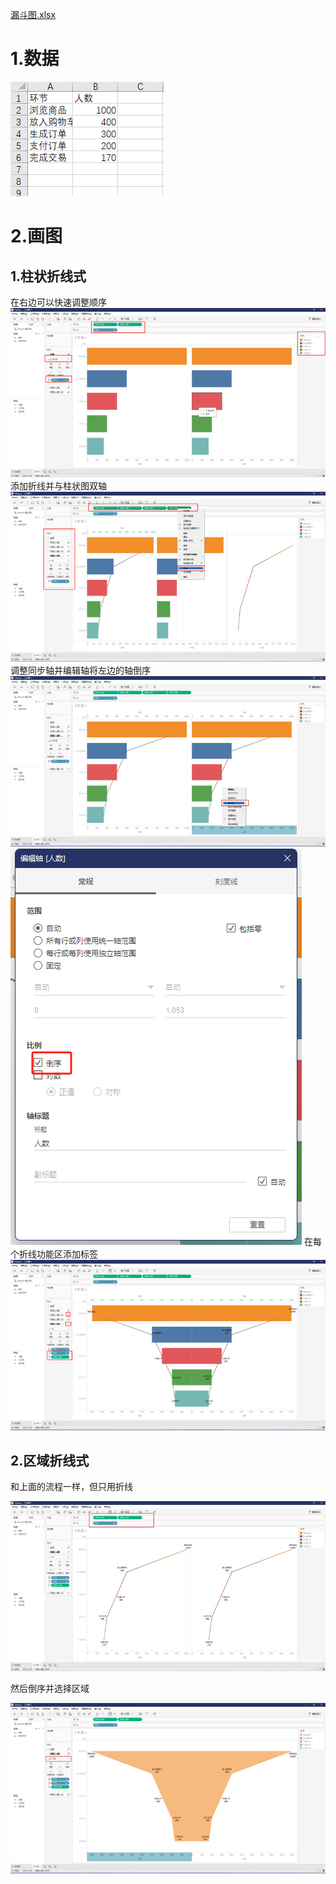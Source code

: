 [漏斗图.xlsx](https://github.com/lanchuangdexingjian/Blog-libray/raw/main/Loudou/%E6%BC%8F%E6%96%97%E5%9B%BE.xlsx)
# 1.数据
![image.png](https://raw.githubusercontent.com/lanchuangdexingjian/Blog-libray/main/Loudou/images/1.png)
# 2.画图
## 1.柱状折线式
在右边可以快速调整顺序
![image.png](https://raw.githubusercontent.com/lanchuangdexingjian/Blog-libray/main/Loudou/images/2.png)
添加折线并与柱状图双轴
![image.png](https://raw.githubusercontent.com/lanchuangdexingjian/Blog-libray/main/Loudou/images/3.png)
调整同步轴并编辑轴将左边的轴倒序
![image.png](https://raw.githubusercontent.com/lanchuangdexingjian/Blog-libray/main/Loudou/images/4.png)![image.png](https://raw.githubusercontent.com/lanchuangdexingjian/Blog-libray/main/Loudou/images/5.png)
在每个折线功能区添加标签
![image.png](https://raw.githubusercontent.com/lanchuangdexingjian/Blog-libray/main/Loudou/images/6.png)
## 2.区域折线式
和上面的流程一样，但只用折线

![image.png](https://raw.githubusercontent.com/lanchuangdexingjian/Blog-libray/main/Loudou/images/7.png)

然后倒序并选择区域

![image.png](https://raw.githubusercontent.com/lanchuangdexingjian/Blog-libray/main/Loudou/images/8.png)
